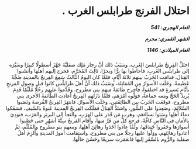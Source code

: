 <h1 dir="rtl">احتلال الفرنج طرابلس الغرب .</h1>

<h5 dir="rtl">العام الهجري:  541

الشهر القمري: محرم

العام الميلادي: 1146</h5>

<p dir="rtl">احتَلَّ الفِرنجُ طرابلسَ الغَربِ، وسَبَبُ ذلك أنَّ رجار مَلِك صقليَّةَ جَهَّزَ أسطولًا كبيرًا وسَيَّرَه إلى طرابلُس الغَربِ، فأحاطوا بها برًّا وبحرًا، ثالِثَ المُحَرَّم، فخرج إليهم أهلُها وأنشَبوا القِتالَ، فدامَت الحَربُ بينهم ثلاثةَ أيَّامٍ، فلمَّا كان اليومُ الثَّالثُ سَمِعَ الفِرنجُ بالمدينةِ ضَجَّةً عَظيمةً، وخَلَت الأسوارُ مِن المُقاتِلة، وسَبَبُ ذلك أنَّ أهلَ طرابلُس كانوا قبل وصولِ الفرنجِ بأيَّامٍ يَسيرةٍ قد اختلفوا، فأخرج طائفةٌ منهم بني مطروح، وقَدَّموا عليهم رجُلًا مُلَثَّمًا قَدِمَ يُريدُ الحَجَّ ومعه جماعةٌ، فوَلَّوه أمْرَهم، فلمَّا نازَلهم الفِرنجُ أعادت الطَّائفةُ الأخرى بني مطروح، فوقَعَت الحَربُ بين الطائِفَتينِ، وخَلَت الأسوارُ، فانتهَزَ الفِرنجُ الفُرصةَ ونَصَبوا السَّلالِمَ، وصَعِدوا على السُّورِ، واشتَدَّ القِتالُ فمَلَكَت الفِرنجُ المدينةَ عَنوةً بالسَّيفِ، فسَفَكوا دماءَ أهلِها وسَبَوا نساءَهم، وهرب مَن قَدَر على الهرَبِ، والتجأ إلى البربَرِ والعَرَب، فنودِيَ بالأمانِ في النَّاسِ كافَّةً، فرجع كلُّ من فَرَّ منها، وأقام الفرنجُ سِتَّةَ أشهُرٍ حتى حَصَّنوا أسوارَها وحَفَروا خَندَقَها، ولَمَّا عادوا أخَذوا رهائِنَ أهلِها، ومعهم بنو مطروح والمُلَثَّم، ثمَّ أعادوا رهائِنَهم، ووَلَّوا عليها رجلًا من بني مطروح، واستقامت أمورُ المدينةِ وأُلزِمَ أهلُ صقلية والرُّوم بالسَّفَرِ إليها فانعَمَرت سريعًا وحَسُنَ حالُها.</p></br>
